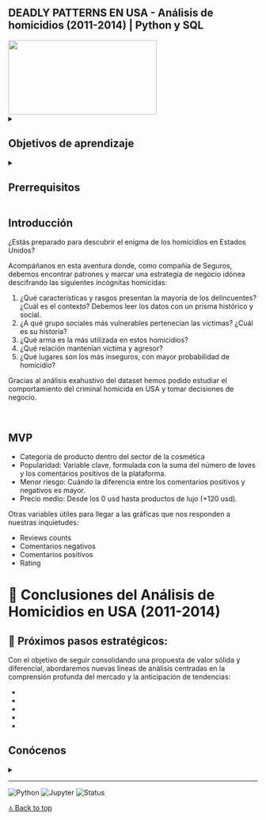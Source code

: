## DEADLY PATTERNS EN USA - Análisis de homicidios (2011-2014) | Python y SQL
<img src="https://st4.depositphotos.com/1179869/27998/i/1600/depositphotos_279984510-stock-photo-gun-and-blood-splatters.jpg" width="300" height="150" />

<details>
  <summary>
   <h2>Objetivos de aprendizaje</h2>
  </summary>
Somos Lucía y Rocío, estudiante de Bootcamp Analítica de Datos, en este proyecto somos el departamento de Analítica de una Compañía de Seguros de Estados Unidos que necesita realizar un análisis profundo de los homicidios en el país para encontrar patrones y marcar una estrategia de negocio idónea.

Este script nos permite analizar una gran cantidad de datos acerca de los homicidios involuntarios e intencionados de un macro Dataset de Kaggle. 

En primer lugar, el script contiene limpieza, organización y categorización de los datos en Python. 

Tras adquirir 4 datasets diferentes en Python, manipulamos los datos en SQL creando la estructura de cada tabla. 

El análisis de esta información se realiza a continuación en SQL y , por último, mediante la conexión con Python, visualizamos cada insight. 

Debemos tener en cuenta que este trabajo es para poner en práctica los conocimientos aprendidos en estas 4 semanas aprendiendo de programación de Python y SQL. 

  <br>
  <hr> 

</details>

<details>
  <summary>
   <h2>Prerrequisitos</h2>
  </summary>
Antes de empezar este proyecto debes saber:

- IDE
- Basic Python syntax
- Basic SQL syntax
- Variables
- Tipos de datos, operaciones y estructuras
- Limpieza y formateo de código
- Análisis exahustivo en Python y SQL
- Manejo de archivos datasets en Python y schemas en SQL
- Conexión SQL y Python 

<br>
<hr> 

</details>

## Introducción

¿Estás preparado para descubrir el enigma de los homicidios en Estados Unidos? 

Acompáñanos en esta aventura donde, como compañía de Seguros, debemos encontrar patrones y marcar una estrategia de negocio idónea descifrando las siguientes incógnitas homicidas:

1. ¿Qué características y rasgos presentan la mayoría de los delincuentes? ¿Cuál es el contexto? Debemos leer los datos con un prisma histórico y social.
2. ¿A qué grupo sociales más vulnerables pertenecían las víctimas? ¿Cuál es su historia?
3. ¿Qué arma es la más utilizada en estos homicidios?
4. ¿Qué relación mantenían víctima y agresor?
5. ¿Qué lugares son los más inseguros, con mayor probabilidad de homicidio?

Gracias al análisis exahustivo del dataset hemos podido estudiar el comportamiento del criminal homicida en USA y tomar decisiones de negocio.

<br>

## MVP 
- Categoría de producto dentro del sector de la cosmética 
- Popularidad: Variable clave, formulada con la suma del número de loves y los comentarios positivos de la plataforma. 
- Menor riesgo: Cuándo la diferencia entre los comentarios positivos y negativos es mayor. 
- Precio medio: Desde los 0 usd hasta productos de lujo (+120 usd).

Otras variables útiles para llegar a las gráficas que nos responden a nuestras inquietudes: 
- Reviews counts 
- Comentarios negativos 
- Comentarios positivos 
- Rating 


# 📌 Conclusiones del Análisis de Homicidios en USA (2011-2014)



</details>

## 🔧 Próximos pasos estratégicos:
</details>
Con el objetivo de seguir consolidando una propuesta de valor sólida y diferencial, abordaremos nuevas líneas de análisis centradas en la comprensión profunda del mercado y la anticipación de tendencias:

- 

- 

- 

- 

- 

</details>

## Conócenos
<details>
  <summary></summary>
  <br>

Somos Lucía y Rocío, estudiante de Bootcamp Analítica de Datos y este es nuestro proyecto sobre homicidios en USA 😎. 

[![Lucía Ruiz](https://img.shields.io/badge/@luciaruizfraile-GitHub-181717?logo=github&style=flat-square)](https://github.com/luciaruizfraile)

[![Rocío Jiménez](https://img.shields.io/badge/@JimenezRoDA-GitHub-181717?logo=github&style=flat-square)]([https://github.com/luciaruizfraile](https://github.com/JimenezRoDA))

</details>

---

![Python](https://img.shields.io/badge/Python-3.12.7-blue?logo=python)
![Jupyter](https://img.shields.io/badge/Jupyter-Notebook-orange?logo=jupyter)
![Status](https://img.shields.io/badge/Estado-Terminado-brightgreen)

[🔝 Back to top](#top)



